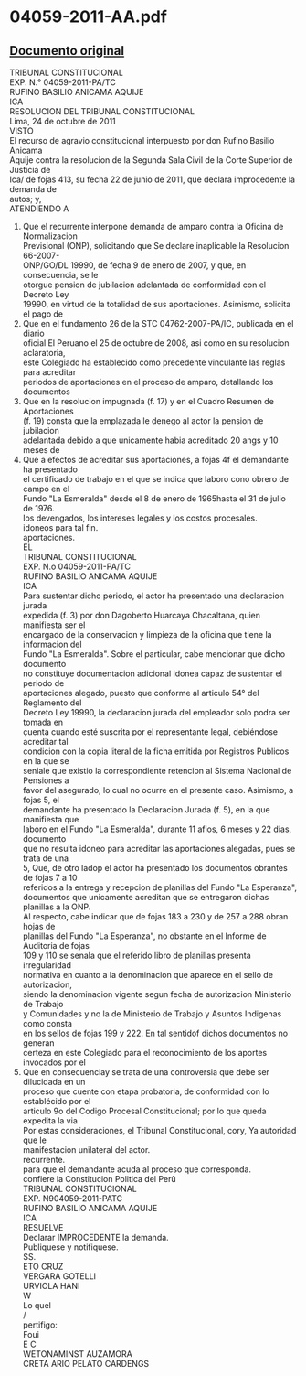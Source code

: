 
04059-2011-AA.pdf
=================
  
[Documento original](https://tc.gob.pe/jurisprudencia/2011/04059-2011-AA.pdf)  
---  
TRIBUNAL CONSTITUCIONAL  
EXP. N.° 04059-2011-PA/TC  
RUFINO BASILIO ANICAMA AQUIJE  
ICA  
RESOLUCION DEL TRIBUNAL CONSTITUCIONAL  
Lima, 24 de octubre de 2011  
VISTO  
El recurso de agravio constitucional interpuesto por don Rufino Basilio Anicama  
Aquije contra la resolucion de la Segunda Sala Civil de la Corte Superior de Justicia de  
Ica/ de fojas 413, su fecha 22 de junio de 2011, que declara improcedente la demanda de  
autos; y,  
ATENDIENDO A  
1. Que el recurrente interpone demanda de amparo contra la Oficina de Normalizacion  
Previsional (ONP), solicitando que Se declare inaplicable la Resolucion 66-2007-  
ONP/GO/DL 19990, de fecha 9 de enero de 2007, y que, en consecuencia, se le  
otorgue pension de jubilacion adelantada de conformidad con el Decreto Ley  
19990, en virtud de la totalidad de sus aportaciones. Asimismo, solicita el pago de  
2. Que en el fundamento 26 de la STC 04762-2007-PA/IC, publicada en el diario  
oficial El Peruano el 25 de octubre de 2008, asi como en su resolucion aclaratoria,  
este Colegiado ha establecido como precedente vinculante las reglas para acreditar  
periodos de aportaciones en el proceso de amparo, detallando los documentos  
3. Que en la resolucion impugnada (f. 17) y en el Cuadro Resumen de Aportaciones  
(f. 19) consta que la emplazada le denego al actor la pension de jubilacion  
adelantada debido a que unicamente habia acreditado 20 angs y 10 meses de  
4. Que a efectos de acreditar sus aportaciones, a fojas 4f el demandante ha presentado  
el certificado de trabajo en el que se indica que laboro cono obrero de campo en el  
Fundo "La Esmeralda" desde el 8 de enero de 1965hasta el 31 de julio de 1976.  
los devengados, los intereses legales y los costos procesales.  
idoneos para tal fin.  
aportaciones.  
EL  
TRIBUNAL CONSTITUCIONAL  
EXP. N.o 04059-2011-PA/TC  
RUFINO BASILIO ANICAMA AQUIJE  
ICA  
Para sustentar dicho periodo, el actor ha presentado una declaracion jurada  
expedida (f. 3) por don Dagoberto Huarcaya Chacaltana, quien manifiesta ser el  
encargado de la conservacion y limpieza de la oficina que tiene la informacion del  
Fundo "La Esmeralda". Sobre el particular, cabe mencionar que dicho documento  
no constituye documentacion adicional idonea capaz de sustentar el periodo de  
aportaciones alegado, puesto que conforme al articulo 54° del Reglamento del  
Decreto Ley 19990, la declaracion jurada del empleador solo podra ser tomada en  
çuenta cuando esté suscrita por el representante legal, debiéndose acreditar tal  
condicion con la copia literal de la ficha emitida por Registros Publicos en la que se  
seniale que existio la correspondiente retencion al Sistema Nacional de Pensiones a  
favor del asegurado, lo cual no ocurre en el presente caso. Asimismo, a fojas 5, el  
demandante ha presentado la Declaracion Jurada (f. 5), en la que manifiesta que  
laboro en el Fundo "La Esmeralda", durante 11 afios, 6 meses y 22 dias, documento  
que no resulta idoneo para acreditar las aportaciones alegadas, pues se trata de una  
5, Que, de otro ladop el actor ha presentado los documentos obrantes de fojas 7 a 10  
referidos a la entrega y recepcion de planillas del Fundo "La Esperanza",  
documentos que unicamente acreditan que se entregaron dichas planillas a la ONP.  
Al respecto, cabe indicar que de fojas 183 a 230 y de 257 a 288 obran hojas de  
planillas del Fundo "La Esperanza", no obstante en el Informe de Auditoria de fojas  
109 y 110 se senala que el referido libro de planillas presenta irregularidad  
normativa en cuanto a la denominacion que aparece en el sello de autorizacion,  
siendo la denominacion vigente segun fecha de autorizacion Ministerio de Trabajo  
y Comunidades y no la de Ministerio de Trabajo y Asuntos Indigenas como consta  
en los sellos de fojas 199 y 222. En tal sentidof dichos documentos no generan  
certeza en este Colegiado para el reconocimiento de los aportes invocados por el  
6. Que en consecuenciay se trata de una controversia que debe ser dilucidada en un  
proceso que cuente con etapa probatoria, de conformidad con lo establécido por el  
articulo 9o del Codigo Procesal Constitucional; por lo que queda expedita la via  
Por estas consideraciones, el Tribunal Constitucional, cory, Ya autoridad que le  
manifestacion unilateral del actor.  
recurrente.  
para que el demandante acuda al proceso que corresponda.  
confiere la Constitucion Politica del Perû  
TRIBUNAL CONSTITUCIONAL  
EXP. N904059-2011-PATC  
RUFINO BASILIO ANICAMA AQUIJE  
ICA  
RESUELVE  
Declarar IMPROCEDENTE la demanda.  
Publiquese y notifiquese.  
SS.  
ETO CRUZ  
VERGARA GOTELLI  
URVIOLA HANI  
W  
Lo quel  
/  
pertifigo:  
Foui  
E C  
WETONAMINST AUZAMORA  
CRETA ARIO PELATO CARDENGS